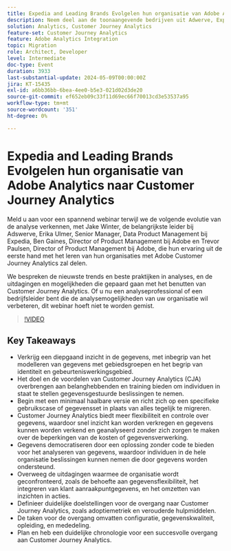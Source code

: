 ```yaml
---
title: Expedia and Leading Brands Evolgelen hun organisatie van Adobe Analytics naar Customer Journey Analytics
description: Neem deel aan de toonaangevende bedrijven uit Adwerve, Expedia en Adobe als ze inzichten, trends en beste praktijken delen om Adobe Customer Journey Analytics te gebruiken voor het transformeren van organisatorische analyses in dit must-Attach-webinar.
solution: Analytics, Customer Journey Analytics
feature-set: Customer Journey Analytics
feature: Adobe Analytics Integration
topic: Migration
role: Architect, Developer
level: Intermediate
doc-type: Event
duration: 3933
last-substantial-update: 2024-05-09T00:00:00Z
jira: KT-15435
exl-id: a6bb36bb-6bea-4ee0-b5e3-021d02d3de20
source-git-commit: ef652eb09c33f11d69ec66f70013cd3e53537a95
workflow-type: tm+mt
source-wordcount: '351'
ht-degree: 0%

---
```


# Expedia and Leading Brands Evolgelen hun organisatie van Adobe Analytics naar Customer Journey Analytics

Meld u aan voor een spannend webinar terwijl we de volgende evolutie van de analyse verkennen, met Jake Winter, de belangrijkste leider bij Adswerve, Erika Ulmer, Senior Manager, Data Product Management bij Expedia, Ben Gaines, Director of Product Management bij Adobe en Trevor Paulsen, Director of Product Management bij Adobe, die hun ervaring uit de eerste hand met het leren van hun organisaties met Adobe Customer Journey Analytics zal delen.

We bespreken de nieuwste trends en beste praktijken in analyses, en de uitdagingen en mogelijkheden die gepaard gaan met het benutten van Customer Journey Analytics. Of u nu een analyseprofessional of een bedrijfsleider bent die de analysemogelijkheden van uw organisatie wil verbeteren, dit webinar hoeft niet te worden gemist.

>[!VIDEO](https://video.tv.adobe.com/v/3428762/?learn=on)


## Key Takeaways

* Verkrijg een diepgaand inzicht in de gegevens, met inbegrip van het modelleren van gegevens met gebiedsgroepen en het begrip van identiteit en gebeurteniswerkingsgebied.
* Het doel en de voordelen van Customer Journey Analytics (CJA) overbrengen aan belanghebbenden en training bieden om individuen in staat te stellen gegevensgestuurde beslissingen te nemen.
* Begin met een minimaal haalbare versie en richt zich op een specifieke gebruikscase of gegevensset in plaats van alles tegelijk te migreren.
* Customer Journey Analytics biedt meer flexibiliteit en controle over gegevens, waardoor snel inzicht kan worden verkregen en gegevens kunnen worden verkend en geanalyseerd zonder zich zorgen te maken over de beperkingen van de kosten of gegevensverwerking.
* Gegevens democratiseren door een oplossing zonder code te bieden voor het analyseren van gegevens, waardoor individuen in de hele organisatie beslissingen kunnen nemen die door gegevens worden ondersteund.
* Overweeg de uitdagingen waarmee de organisatie wordt geconfronteerd, zoals de behoefte aan gegevensflexibiliteit, het integreren van klant aanraakpuntgegevens, en het omzetten van inzichten in acties.
* Definieer duidelijke doelstellingen voor de overgang naar Customer Journey Analytics, zoals adoptiemetriek en verouderde hulpmiddelen.
* De taken voor de overgang omvatten configuratie, gegevenskwaliteit, opleiding, en mededeling.
* Plan en heb een duidelijke chronologie voor een succesvolle overgang aan Customer Journey Analytics.
